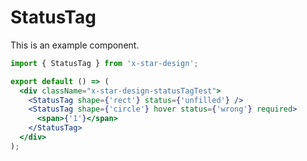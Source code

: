 # StatusTag

This is an example component.

```jsx
import { StatusTag } from 'x-star-design';

export default () => (
  <div className="x-star-design-statusTagTest">
    <StatusTag shape={'rect'} status={'unfilled'} />
    <StatusTag shape={'circle'} hover status={'wrong'} required>
      <span>{'1'}</span>
    </StatusTag>
  </div>
);
```
